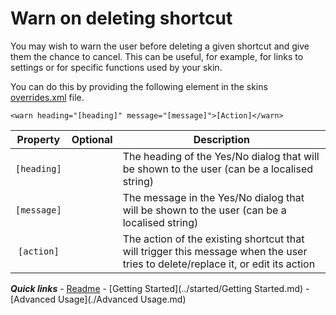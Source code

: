 # Warn on deleting shortcut

You may wish to warn the user before deleting a given shortcut and give them the chance to cancel. This can be useful, for example, for links to settings or for specific functions used by your skin.

You can do this by providing the following element in the skins [overrides.xml](./overrides.md) file.

`<warn heading="[heading]" message="[message]">[Action]</warn>`

| Property | Optional | Description |
| :------: | :------: | ----------- |
| `[heading]` | | The heading of the Yes/No dialog that will be shown to the user (can be a localised string) |
| `[message]` | | The message in the Yes/No dialog that will be shown to the user (can be a localised string) |
| `[action]` | | The action of the existing shortcut that will trigger this message when the user tries to delete/replace it, or edit its action |

***Quick links*** - [Readme](../../../README.md) - [Getting Started](../started/Getting Started.md) - [Advanced Usage](./Advanced Usage.md)